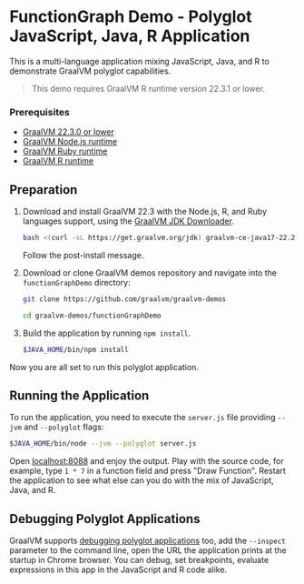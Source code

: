 # FunctionGraph Demo - Polyglot JavaScript, Java, R Application

This is a multi-language application mixing JavaScript, Java, and R to demonstrate GraalVM polyglot capabilities. 

> This demo requires GraalVM R runtime version 22.3.1 or lower.

### Prerequisites

- [GraalVM 22.3.0 or lower](https://www.graalvm.org/)
- [GraalVM Node.js runtime](https://www.graalvm.org/22.3/reference-manual/js/NodeJS/)
- [GraalVM Ruby runtime](https://www.graalvm.org/22.3/reference-manual/ruby/)
- [GraalVM R runtime](https://www.graalvm.org/22.3/reference-manual/r/)

## Preparation

1. Download and install GraalVM 22.3 with the Node.js, R, and Ruby languages support, using the [GraalVM JDK Downloader](https://github.com/graalvm/graalvm-jdk-downloader).
    ```bash
    bash <(curl -sL https://get.graalvm.org/jdk) graalvm-ce-java17-22.2.0 -c 'nodejs,R,ruby'
    ```
    Follow the post-install message.

2. Download or clone GraalVM demos repository and navigate into the `functionGraphDemo` directory:
    ```bash
    git clone https://github.com/graalvm/graalvm-demos
    ```
    ```bash
    cd graalvm-demos/functionGraphDemo
    ```

3. Build the application by running `npm install`.
    ```bash
    $JAVA_HOME/bin/npm install
    ```

Now you are all set to run this polyglot application.

## Running the Application

To run the application, you need to execute the `server.js` file providing  `--jvm` and `--polyglot` flags:

```bash
$JAVA_HOME/bin/node --jvm --polyglot server.js
```

Open [localhost:8088](http://localhost:8088/) and enjoy the output.
Play with the source code, for example, type `1 * 7` in a function field and press "Draw Function".
Restart the application to see what else can you do with the mix of JavaScript, Java, and R.

## Debugging Polyglot Applications

GraalVM supports [debugging polyglot applications](https://www.graalvm.org/22.3/tools/chrome-debugger/) too, add the `--inspect` parameter to the command line, open the URL the application prints at the startup in Chrome browser. You can debug, set breakpoints, evaluate expressions in this app in the JavaScript and R code alike.
